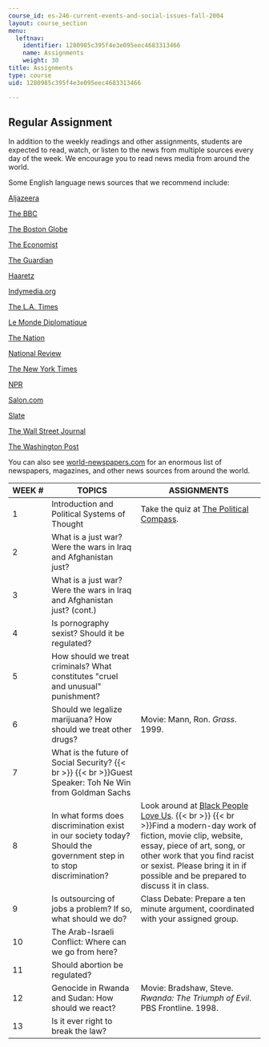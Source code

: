 ```yaml
---
course_id: es-246-current-events-and-social-issues-fall-2004
layout: course_section
menu:
  leftnav:
    identifier: 1280985c395f4e3e095eec4683313466
    name: Assignments
    weight: 30
title: Assignments
type: course
uid: 1280985c395f4e3e095eec4683313466

---
```


Regular Assignment
------------------

In addition to the weekly readings and other assignments, students are expected to read, watch, or listen to the news from multiple sources every day of the week. We encourage you to read news media from around the world.

Some English language news sources that we recommend include:

[Aljazeera](http://english.aljazeera.net/HomePage)

[The BBC](http://news.bbc.co.uk/)

[The Boston Globe](http://www.boston.com/news/globe/)

[The Economist](http://economist.com/index.html)

[The Guardian](http://www.guardian.co.uk/)

[Haaretz](http://www.haaretz.com/)

[Indymedia.org](https://indymedia.org/)

[The L.A. Times](http://www.latimes.com/)

[Le Monde Diplomatique](http://mondediplo.com/)

[The Nation](http://www.thenation.com/)

[National Review](http://www.nationalreview.com/)

[The New York Times](http://www.nytimes.com/)

[NPR](http://www.npr.org/)

[Salon.com](http://salon.com/)

[Slate](http://www.slate.com/)

[The Wall Street Journal](http://online.wsj.com/public/us)

[The Washington Post](http://www.washingtonpost.com/)

You can also see [world-newspapers.com](http://www.world-newspapers.com/) for an enormous list of newspapers, magazines, and other news sources from around the world.

| WEEK # | TOPICS | ASSIGNMENTS |
| --- | --- | --- |
| 1 | Introduction and Political Systems of Thought | Take the quiz at [The Political Compass](http://www.politicalcompass.org/). |
| 2 | What is a just war? Were the wars in Iraq and Afghanistan just? | &nbsp; |
| 3 | What is a just war? Were the wars in Iraq and Afghanistan just? (cont.) | &nbsp; |
| 4 | Is pornography sexist? Should it be regulated? | &nbsp; |
| 5 | How should we treat criminals? What constitutes "cruel and unusual" punishment? | &nbsp; |
| 6 | Should we legalize marijuana? How should we treat other drugs? | Movie: Mann, Ron. _Grass_. 1999. |
| 7 | What is the future of Social Security?  {{< br >}}  {{< br >}}Guest Speaker: Toh Ne Win from Goldman Sachs | &nbsp; |
| 8 | In what forms does discrimination exist in our society today? Should the government step in to stop discrimination? | Look around at [Black People Love Us](http://www.blackpeopleloveus.com/).  {{< br >}}  {{< br >}}Find a modern-day work of fiction, movie clip, website, essay, piece of art, song, or other work that you find racist or sexist. Please bring it in if possible and be prepared to discuss it in class. |
| 9 | Is outsourcing of jobs a problem? If so, what should we do? | Class Debate: Prepare a ten minute argument, coordinated with your assigned group. |
| 10 | The Arab-Israeli Conflict: Where can we go from here? | &nbsp; |
| 11 | Should abortion be regulated? | &nbsp; |
| 12 | Genocide in Rwanda and Sudan: How should we react? | Movie: Bradshaw, Steve. _Rwanda: The Triumph of Evil_. PBS Frontline. 1998. |
| 13 | Is it ever right to break the law? |